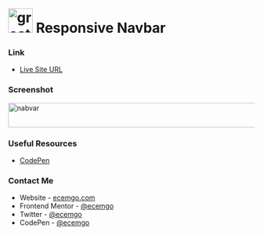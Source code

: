 # <img src="https://user-images.githubusercontent.com/13468728/233831804-0f5c7ee5-d654-4c13-9c77-a5bd6dc4fe74.jpg" title="great tricks" alt="great tricks" width="50" height="50"/> Responsive Navbar

### Link

- [Live Site URL](https://ecemgo-navbar-v1.netlify.app/)

### Screenshot

<div align="left">
<img src="https://user-images.githubusercontent.com/13468728/233832750-e6db51f1-096b-4c57-bf8a-3fcc9be33b02.png" title="navbar" alt="nabvar" width="600" height="50"/>
</div>

### Useful Resources

- [CodePen](https://codepen.io/Sukhjinder-arora/pen/OZGomv)

### Contact Me

- Website - [ecemgo.com](https://www.ecemgo.com/)
- Frontend Mentor - [@ecemgo](https://www.frontendmentor.io/profile/ecemgo)
- Twitter - [@ecemgo](https://twitter.com/ecemgo)
- CodePen - [@ecemgo](https://codepen.io/ecemgo)

